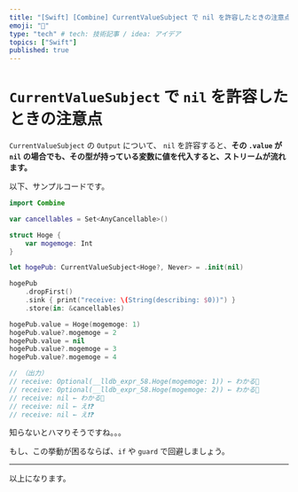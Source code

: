```yaml
---
title: "[Swift] [Combine] CurrentValueSubject で nil を許容したときの注意点"
emoji: "🌾"
type: "tech" # tech: 技術記事 / idea: アイデア
topics: ["Swift"]
published: true
---
```


# `CurrentValueSubject` で `nil` を許容したときの注意点

`CurrentValueSubject` の `Output` について、 `nil` を許容すると、**その `.value` が `nil` の場合でも、その型が持っている変数に値を代入すると、ストリームが流れます。**

以下、サンプルコードです。

```swift
import Combine

var cancellables = Set<AnyCancellable>()

struct Hoge {
    var mogemoge: Int
}

let hogePub: CurrentValueSubject<Hoge?, Never> = .init(nil)

hogePub
    .dropFirst()
    .sink { print("receive: \(String(describing: $0))") }
    .store(in: &cancellables)

hogePub.value = Hoge(mogemoge: 1)
hogePub.value?.mogemoge = 2
hogePub.value = nil
hogePub.value?.mogemoge = 3
hogePub.value?.mogemoge = 4

// （出力）
// receive: Optional(__lldb_expr_58.Hoge(mogemoge: 1)) ← わかる🙂
// receive: Optional(__lldb_expr_58.Hoge(mogemoge: 2)) ← わかる🙂
// receive: nil ← わかる🙂
// receive: nil ← え❗️❓
// receive: nil ← え❗️❓
```

知らないとハマりそうですね。。。

もし、この挙動が困るならば、`if` や `guard` で回避しましょう。

---

以上になります。